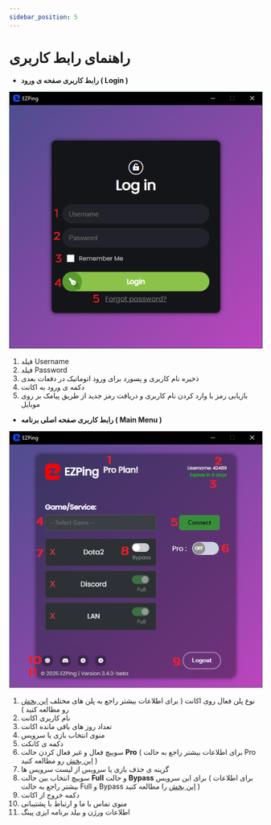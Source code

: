 ```yaml
---
sidebar_position: 5
---
```


# راهنمای رابط کاربری


  - **رابط کاربری صفحه ی ورود ( Login )**

![winver-run](./img/LoginScreenOverview.png)



1. فیلد Username
2. فیلد Password
3. ذخیره نام کاربری و پسورد برای ورود اتوماتیک در دفعات بعدی
4. دکمه ی ورود به اکانت
5. بازیابی رمز با وارد کردن نام کاربری و دریافت رمز جدید از طریق پیامک بر روی موبایل





  
  
  
  - **رابط کاربری صفحه اصلی برنامه ( Main Menu )**


![winver-run](./img/MainMenuOverview.png)

1. نوع پلن فعال روی اکانت ( برای اطلاعات بیشتر راجع به پلن های مختلف [این بخش](https://ezping.ir/) رو مطالعه کنید ) 
2. نام کاربری اکانت
3. تعداد روز های باقی مانده اکانت
4. منوی انتخاب بازی یا سرویس
5. دکمه ی کانکت
6. سوییچ فعال و غیر فعال کردن حالت **Pro** ( برای اطلاعات بیشتر راجع به حالت Pro [این بخش](https://ezping.ir/) رو مطالعه کنید )
7. گزینه ی حذف بازی یا سرویس از لیست سرویس ها
8. سوییچ انتخاب بین حالت **Full** و حالت **Bypass** برای این سرویس ( برای اطلاعات بیشتر راجع به حالت Full و Bypass [این بخش](https://ezping.ir/) را مطالعه کنید ) 
9. دکمه خروج از اکانت 
10. منوی تماس با ما و ارتباط با پشتیبانی
11. اطلاعات ورژن و بیلد برنامه ایزی پینگ
